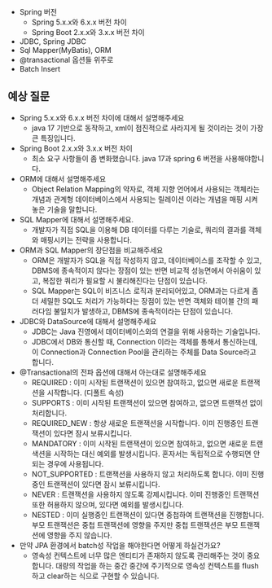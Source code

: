 - Spring 버전
  - Spring 5.x.x와 6.x.x 버전 차이
  - Spring Boot 2.x.x와 3.x.x 버전 차이
- JDBC, Spring JDBC
- Sql Mapper(MyBatis), ORM
- @transactional 옵션들 위주로
- Batch Insert

## 예상 질문
- Spring 5.x.x와 6.x.x 버전 차이에 대해서 설명해주세요
  - java 17 기반으로 동작하고, xml이 점진적으로 사라지게 될 것이라는 것이 가장 큰 특징입니다.
- Spring Boot 2.x.x와 3.x.x 버전 차이
  - 최소 요구 사항들이 좀 변화했습니다. java 17과 spring 6 버전을 사용해야합니다.
- ORM에 대해서 설명해주세요
  - Object Relation Mapping의 약자로, 객체 지향 언어에서 사용되는 객체라는 개념과 관계형 데이터베이스에서 사용되는 릴레이션 이라는 개념을 매핑 시켜놓은 기술을 말합니다.
- SQL Mapper에 대해서 설명해주세요.
  - 개발자가 직접 SQL을 이용해 DB 데이터를 다루는 기술로, 쿼리의 결과를 객체와 매핑시키는 전략을 사용합니다.
- ORM과 SQL Mapper의 장단점을 비교해주세요
  - ORM은 개발자가 SQL을 직접 작성하지 않고, 데이터베이스를 조작할 수 있고, DBMS에 종속적이지 않다는 장점이 있는 반면 비교적 성능면에서 아쉬움이 있고, 복잡한 쿼리가 필요할 시 불리해진다는 단점이 있습니다.
  - SQL Mapper는 SQL이 비즈니스 로직과 분리되어있고, ORM과는 다르게 좀 더 세밀한 SQL도 처리가 가능하다는 장점이 있는 반면 객체와 테이블 간의 패러다임 불일치가 발생하고, DBMS에 종속적이라는 단점이 있습니다.
- JDBC와 DataSource에 대해서 설명해주세요
  - JDBC는 Java 진영에서 데이터베이스와의 연결을 위해 사용하는 기술입니다.
  - JDBC에서 DB와 통신할 때, Connection 이라는 객체를 통해서 통신하는데, 이 Connection과 Connection Pool을 관리하는 주체를 Data Source라고 합니다.  
- @Transactional의 전파 옵션에 대해서 아는대로 설명해주세요
  - REQUIRED : 이미 시작된 트랜잭션이 있으면 참여하고, 없으면 새로운 트랜잭션을 시작합니다. (디폴트 속성)
  - SUPPORTS : 이미 시작된 트랜잭션이 있으면 참여하고, 없으면 트랜잭션 없이 처리합니다.
  - REQUIRED_NEW : 항상 새로운 트랜잭션을 시작합니다. 이미 진행중인 트랜잭션이 있다면 잠시 보류시킵니다.
  - MANDATORY : 이미 시작된 트랜잭션이 있으면 참여하고, 없으면 새로운 트랜색션을 시작하는 대신 예외를 발생시킵니다. 혼자서는 독립적으로 수행되면 안되는 경우에 사용됩니다.
  - NOT_SUPPORTED : 트랜잭션을 사용하지 않고 처리하도록 합니다. 이미 진행중인 트랜잭션이 있다면 잠시 보류시킵니다.
  - NEVER : 트랜잭션을 사용하지 않도록 강제시킵니다. 이미 진행중인 트랜잭션 또한 허용하지 않으며, 있다면 예외를 발생시킵니다.
  - NESTED : 이미 실행중인 트랜잭션이 있다면 중첩하여 트랜잭션을 진행합니다. 부모 트랜잭션은 중첩 트랜잭션에 영향을 주지만 중첩 트랜잭션은 부모 트랜잭션에 영향을 주지 않습니다.
- 만약 JPA 환경에서 batch성 작업을 해야한다면 어떻게 하실건가요?
  - 영속성 컨텍스트에 너무 많은 엔티티가 존재하지 않도록 관리해주는 것이 중요합니다. 대량의 작업을 하는 중간 중간에 주기적으로 영속성 컨텍스트를 flush하고 clear하는 식으로 구현할 수 있습니다.
